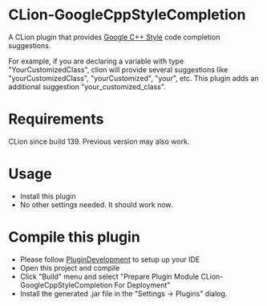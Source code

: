 CLion-GoogleCppStyleCompletion
==============================

A CLion plugin that provides [Google C++ Style](https://google.github.io/styleguide/cppguide.html) code completion suggestions.

For example, if you are declaring a variable with type "YourCustomizedClass", clion will provide several suggestions like "yourCustomizedClass", "yourCustomized", "your", etc. This plugin adds an additional suggestion "your_customized_class".

Requirements
============

CLion since build 139. Previous version may also work.

Usage
=====

 - Install this plugin
 - No other settings needed. It should work now.

Compile this plugin
===================

 - Please follow [PluginDevelopment](http://www.jetbrains.org/intellij/sdk/docs/) to setup up your IDE
 - Open this project and compile
 - Click "Build" menu and select "Prepare Plugin Module CLion-GoogleCppStyleCompletion For Deployment"
 - Install the generated .jar file in the "Settings -> Plugins" dialog.
